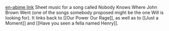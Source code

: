 [en-abime link](https://www.en-abime.com/nobody-knows-where-john-brown-went)
Sheet music for a song called Nobody Knows Where John Brown Went (one of the songs somebody proposed might be the one Will is looking for). It links back to [[Our Power Our Rage]], as well as to [[Just a Moment]] and [[Have you seen a fella named Henry]].
